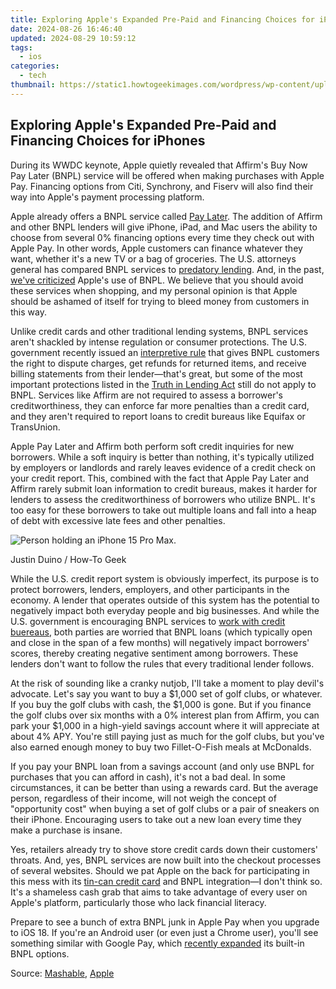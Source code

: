 ```yaml
---
title: Exploring Apple's Expanded Pre-Paid and Financing Choices for iPhones
date: 2024-08-26 16:46:40
updated: 2024-08-29 10:59:12
tags:
  - ios
categories:
  - tech
thumbnail: https://static1.howtogeekimages.com/wordpress/wp-content/uploads/2024/06/53213662234_b235f75631_o.jpg
---
```


## Exploring Apple's Expanded Pre-Paid and Financing Choices for iPhones

During its WWDC keynote, Apple quietly revealed that Affirm's Buy Now Pay Later (BNPL) service will be offered when making purchases with Apple Pay. Financing options from Citi, Synchrony, and Fiserv will also find their way into Apple's payment processing platform.

 Apple already offers a BNPL service called [Pay Later](https://extra-tips.techidaily.com/avoiding-common-pitfalls-in-your-search-for-spectacular-pexels-photos/). The addition of Affirm and other BNPL lenders will give iPhone, iPad, and Mac users the ability to choose from several 0% financing options every time they check out with Apple Pay. In other words, Apple customers can finance whatever they want, whether it's a new TV or a bag of groceries. The U.S. attorneys general has compared BNPL services to [predatory lending](https://www.mass.gov/news/ag-healey-calls-on-cfpb-to-protect-consumers-from-deceptive-buy-now-pay-later-lenders). And, in the past, [we've criticized](https://howto.techidaily.com/stuck-at-android-system-recovery-of-honor-v-purse-fix-it-easily-drfone-by-drfone-fix-android-problems-fix-android-problems/) Apple's use of BNPL. We believe that you should avoid these services when shopping, and my personal opinion is that Apple should be ashamed of itself for trying to bleed money from customers in this way.

 Unlike credit cards and other traditional lending systems, BNPL services aren't shackled by intense regulation or consumer protections. The U.S. government recently issued an [interpretive rule](https://www.consumerfinance.gov/about-us/newsroom/cfpb-takes-action-to-ensure-consumers-can-dispute-charges-and-obtain-refunds-on-buy-now-pay-later-loans/) that gives BNPL customers the right to dispute charges, get refunds for returned items, and receive billing statements from their lender—that's great, but some of the most important protections listed in the [Truth in Lending Act](https://files.consumerfinance.gov/f/201503%5Fcfpb%5Ftruth-in-lending-act.pdf) still do not apply to BNPL. Services like Affirm are not required to assess a borrower's creditworthiness, they can enforce far more penalties than a credit card, and they aren't required to report loans to credit bureaus like Equifax or TransUnion.

 Apple Pay Later and Affirm both perform soft credit inquiries for new borrowers. While a soft inquiry is better than nothing, it's typically utilized by employers or landlords and rarely leaves evidence of a credit check on your credit report. This, combined with the fact that Apple Pay Later and Affirm rarely submit loan information to credit bureaus, makes it harder for lenders to assess the creditworthiness of borrowers who utilize BNPL. It's too easy for these borrowers to take out multiple loans and fall into a heap of debt with excessive late fees and other penalties.

![Person holding an iPhone 15 Pro Max.](https://static1.howtogeekimages.com/wordpress/wp-content/uploads/2024/06/53228140359_7acd288927_o.jpg) 

Justin Duino / How-To Geek

 While the U.S. credit report system is obviously imperfect, its purpose is to protect borrowers, lenders, employers, and other participants in the economy. A lender that operates outside of this system has the potential to negatively impact both everyday people and big businesses. And while the U.S. government is encouraging BNPL services to [work with credit buereaus](https://www.consumerfinance.gov/about-us/newsroom/consumer-financial-protection-bureau-opens-inquiry-into-buy-now-pay-later-credit/), both parties are worried that BNPL loans (which typically open and close in the span of a few months) will negatively impact borrowers' scores, thereby creating negative sentiment among borrowers. These lenders don't want to follow the rules that every traditional lender follows.

 At the risk of sounding like a cranky nutjob, I'll take a moment to play devil's advocate. Let's say you want to buy a $1,000 set of golf clubs, or whatever. If you buy the golf clubs with cash, the $1,000 is gone. But if you finance the golf clubs over six months with a 0% interest plan from Affirm, you can park your $1,000 in a high-yield savings account where it will appreciate at about 4% APY. You're still paying just as much for the golf clubs, but you've also earned enough money to buy two Fillet-O-Fish meals at McDonalds.

 If you pay your BNPL loan from a savings account (and only use BNPL for purchases that you can afford in cash), it's not a bad deal. In some circumstances, it can be better than using a rewards card. But the average person, regardless of their income, will not weigh the concept of "opportunity cost" when buying a set of golf clubs or a pair of sneakers on their iPhone. Encouraging users to take out a new loan every time they make a purchase is insane.

 Yes, retailers already try to shove store credit cards down their customers' throats. And, yes, BNPL services are now built into the checkout processes of several websites. Should we pat Apple on the back for participating in this mess with its [tin-can credit card](https://location-social.techidaily.com/does-google-pixel-8-pro-have-find-my-friends-drfone-by-drfone-virtual-android/) and BNPL integration—I don't think so. It's a shameless cash grab that aims to take advantage of every user on Apple's platform, particularly those who lack financial literacy.

 Prepare to see a bunch of extra BNPL junk in Apple Pay when you upgrade to iOS 18\. If you're an Android user (or even just a Chrome user), you'll see something similar with Google Pay, which [recently expanded](https://win-solutions.techidaily.com/winning-against-lag-solving-fortnites-persistent-launch-problem/) its built-in BNPL options.

 Source: [Mashable](https://mashable.com/article/affirm-buy-now-pay-later-sneaks-into-apple-pay), [Apple](https://www.apple.com/newsroom/2024/06/new-features-come-to-apple-services-this-fall/)

<ins class="adsbygoogle"
     style="display:block"
     data-ad-format="autorelaxed"
     data-ad-client="ca-pub-7571918770474297"
     data-ad-slot="1223367746"></ins>



<ins class="adsbygoogle"
     style="display:block"
     data-ad-client="ca-pub-7571918770474297"
     data-ad-slot="8358498916"
     data-ad-format="auto"
     data-full-width-responsive="true"></ins>
